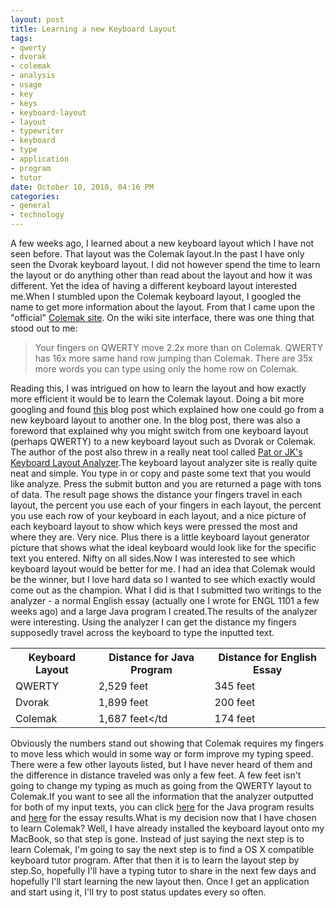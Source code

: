 ```yaml
--- 
layout: post
title: Learning a new Keyboard Layout
tags: 
- qwerty
- dvorak
- colemak
- analysis
- usage
- key
- keys
- keyboard-layout
- layout
- typewriter
- keyboard
- type
- application
- program
- tutor
date: October 10, 2010, 04:16 PM
categories: 
- general
- technology
---
```

A few weeks ago, I learned about a new keyboard layout which I have not seen before. That layout was the Colemak layout.In the past I have only seen the Dvorak keyboard layout. I did not however spend the time to learn the layout or do anything other than read about the layout and how it was different. Yet the idea of having a different keyboard layout interested me.When I stumbled upon the Colemak keyboard layout, I googled the name to get more information about the layout. From that I came upon the "official" [Colemak site](http://colemak.com/). On the wiki site interface, there was one thing that stood out to me:<blockquote>Your fingers on QWERTY move 2.2x more than on Colemak. QWERTY has 16x more same hand row jumping than Colemak. There are 35x more words you can type using only the home row on Colemak.</blockquote>Reading this, I was intrigued on how to learn the layout and how exactly more efficient it would be to learn the Colemak layout. Doing a bit more googling and found [this](http://www.pettijohn.com/2010/09/learning-new-keyboard-layout.html) blog post which explained how one could go from a new keyboard layout to another one. In the blog post, there was also a foreword that explained why you might switch from one keyboard layout (perhaps QWERTY) to a new keyboard layout such as Dvorak or Colemak. The author of the post also threw in a really neat tool called [Pat or JK's Keyboard Layout Analyzer](http://patorjk.com/keyboard-layout-analyzer/).The keyboard layout analyzer site is really quite neat and simple. You type in or copy and paste some text that you would like analyze. Press the submit button and you are returned a page with tons of data. The result page shows the distance your fingers travel in each layout, the percent you use each of your fingers in each layout, the percent you use each row of your keyboard in each layout, and a nice picture of each keyboard layout to show which keys were pressed the most and where they are. Very nice. Plus there is a little keyboard layout generator picture that shows what the ideal keyboard would look like for the specific text you entered. Nifty on all sides.Now I was interested to see which keyboard layout would be better for me. I had an idea that Colemak would be the winner, but I love hard data so I wanted to see which exactly would come out as the champion. What I did is that I submitted two writings to the analyzer - a normal English essay (actually one I wrote for ENGL 1101 a few weeks ago) and a large Java program I created.The results of the analyzer were interesting. Using the analyzer I can get the distance my fingers supposedly travel across the keyboard to type the inputted text.<table><tr><th>Keyboard Layout</th><th>Distance for Java Program</th><th>Distance for English Essay</th></tr><tr><td>QWERTY</td><td>2,529 feet</td><td>345 feet</td></tr><tr><td>Dvorak</td><td>1,899 feet</td><td>200 feet</td></tr><tr><td>Colemak</td><td>1,687 feet</td</td><td>174 feet</td></tr></table>Obviously the numbers stand out showing that Colemak requires my fingers to move less which would in some way or form improve my typing speed. There were a few other layouts listed, but I have never heard of them and the difference in distance traveled was only a few feet. A few feet isn't going to change my typing as much as going from the QWERTY layout to Colemak.If you want to see all the information that the analyzer outputted for both of my input texts, you can click [here](http://www.tanner-smith.com/wp-content/uploads/2010/10/Keyboard_Usage_Java.pdf) for the Java program results and [here](http://www.tanner-smith.com/wp-content/uploads/2010/10/Keyboard_Usage_Writing.pdf) for the essay results.What is my decision now that I have chosen to learn Colemak? Well, I have already installed the keyboard layout onto my MacBook, so that step is gone. Instead of just saying the next step is to learn Colemak, I'm going to say the next step is to find a OS X compatible keyboard tutor program. After that then it is to learn the layout step by step.So, hopefully I'll have a typing tutor to share in the next few days and hopefully I'll start learning the new layout then. Once I get an application and start using it, I'll try to post status updates every so often.
